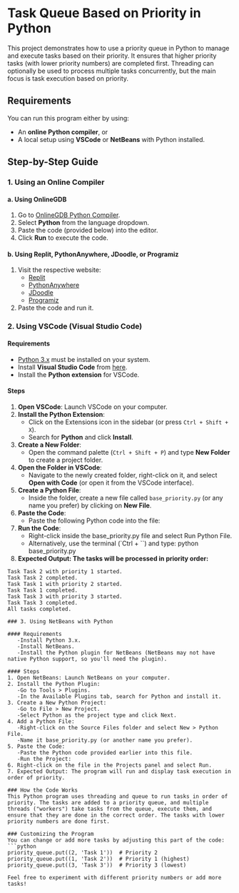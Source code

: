 # Task Queue Based on Priority in Python

This project demonstrates how to use a priority queue in Python to manage and execute tasks based on their priority. It ensures that higher priority tasks (with lower priority numbers) are completed first. Threading can optionally be used to process multiple tasks concurrently, but the main focus is task execution based on priority.

## Requirements

You can run this program either by using:
- An **online Python compiler**, or
- A local setup using **VSCode** or **NetBeans** with Python installed.

## Step-by-Step Guide

### 1. Using an Online Compiler

#### a. Using OnlineGDB

1. Go to [OnlineGDB Python Compiler](https://www.onlinegdb.com/online_python_compiler).
2. Select **Python** from the language dropdown.
3. Paste the code (provided below) into the editor.
4. Click **Run** to execute the code.

#### b. Using Replit, PythonAnywhere, JDoodle, or Programiz

1. Visit the respective website:
   - [Replit](https://replit.com/languages/python3)
   - [PythonAnywhere](https://www.pythonanywhere.com/try/)
   - [JDoodle](https://www.jdoodle.com/python3-programming-online/)
   - [Programiz](https://www.programiz.com/python-programming/online-compiler/)
2. Paste the code and run it.

### 2. Using VSCode (Visual Studio Code)

#### Requirements
- [Python 3.x](https://www.python.org/downloads/) must be installed on your system.
- Install **Visual Studio Code** from [here](https://code.visualstudio.com/Download).
- Install the **Python extension** for VSCode.

#### Steps

1. **Open VSCode**: Launch VSCode on your computer.
2. **Install the Python Extension**:
   - Click on the Extensions icon in the sidebar (or press `Ctrl + Shift + X`).
   - Search for **Python** and click **Install**.
3. **Create a New Folder**:
   - Open the command palette (`Ctrl + Shift + P`) and type **New Folder** to create a project folder.
4. **Open the Folder in VSCode**:
   - Navigate to the newly created folder, right-click on it, and select **Open with Code** (or open it from the VSCode interface).
5. **Create a Python File**:
   - Inside the folder, create a new file called `base_priority.py` (or any name you prefer) by clicking on **New File**.
6. **Paste the Code**:
   - Paste the following Python code into the file:
7. **Run the Code**:
   - Right-click inside the base_priority.py file and select Run Python File.
   - Alternatively, use the terminal (`Ctrl + ``) and type: python base_priority.py
8. **Expected Output: The tasks will be processed in priority order:**
```
Task Task 2 with priority 1 started.
Task Task 2 completed.
Task Task 1 with priority 2 started.
Task Task 1 completed.
Task Task 3 with priority 3 started.
Task Task 3 completed.
All tasks completed.

### 3. Using NetBeans with Python

#### Requirements
   -Install Python 3.x.
   -Install NetBeans.
   -Install the Python plugin for NetBeans (NetBeans may not have native Python support, so you'll need the plugin).

#### Steps
1. Open NetBeans: Launch NetBeans on your computer.
2. Install the Python Plugin:
   -Go to Tools > Plugins.
   -In the Available Plugins tab, search for Python and install it.
3. Create a New Python Project:
   -Go to File > New Project.
   -Select Python as the project type and click Next.
4. Add a Python File:
   -Right-click on the Source Files folder and select New > Python File.
   -Name it base_priority.py (or another name you prefer).
5. Paste the Code:
   -Paste the Python code provided earlier into this file.
   -Run the Project:
6. Right-click on the file in the Projects panel and select Run.
7. Expected Output: The program will run and display task execution in order of priority.

### How the Code Works
This Python program uses threading and queue to run tasks in order of priority. The tasks are added to a priority queue, and multiple threads ("workers") take tasks from the queue, execute them, and ensure that they are done in the correct order. The tasks with lower priority numbers are done first.

### Customizing the Program
You can change or add more tasks by adjusting this part of the code:
```python
priority_queue.put((2, 'Task 1'))  # Priority 2
priority_queue.put((1, 'Task 2'))  # Priority 1 (highest)
priority_queue.put((3, 'Task 3'))  # Priority 3 (lowest)

Feel free to experiment with different priority numbers or add more tasks!
